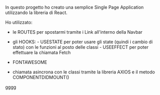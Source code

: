 In questo progetto ho creato una semplice Single Page Application utilizzando la libreria di React. 

Ho utilizzato:

- le ROUTES per spostarmi tramite i Link all'interno della Navbar

- gli HOOKS:
        - USESTATE per poter usare gli state (quindi i cambio di stato) con le funzioni al posto delle classi
        - USEEFFECT per poter effettuare la chiamata Fetch 

- FONTAWESOME 

- chiamata asincrona con le classi tramite la libreria AXIOS e il metodo COMPONENTDIDMOUNT()

gggg

